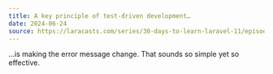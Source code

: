 ```yaml
---
title: A key principle of test-driven development…
date: 2024-06-24
source: https://laracasts.com/series/30-days-to-learn-laravel-11/episodes/29
---
```


…is making the error message change. That sounds so simple yet so effective.
